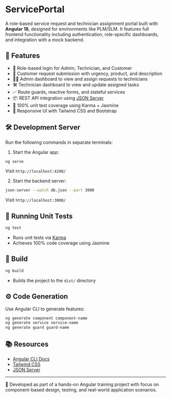 # ServicePortal

A role-based service request and technician assignment portal built with **Angular 18**, designed for environments like PLM/SLM. It features full frontend functionality including authentication, role-specific dashboards, and integration with a mock backend.

## 🚀 Features
- 🔐 Role-based login for Admin, Technician, and Customer
- 📝 Customer request submission with urgency, product, and description
- 🧑‍🔧 Admin dashboard to view and assign requests to technicians
- 🛠️ Technician dashboard to view and update assigned tasks
- ✅ Route guards, reactive forms, and stateful services
- 📦 REST API integration using [JSON Server](https://github.com/typicode/json-server)
- 🧪 100% unit test coverage using Karma + Jasmine
- 🎨 Responsive UI with Tailwind CSS and Bootstrap

## 🛠 Development Server
Run the following commands in separate terminals:

1. Start the Angular app:
```bash
ng serve
```
Visit `http://localhost:4200/`

2. Start the backend server:
```bash
json-server --watch db.json --port 3000
```
Visit `http://localhost:3000/`

## 🧪 Running Unit Tests
```bash
ng test
```
- Runs unit tests via [Karma](https://karma-runner.github.io)
- Achieves 100% code coverage using Jasmine

## 🧱 Build
```bash
ng build
```
- Builds the project to the `dist/` directory

## ⚙️ Code Generation
Use Angular CLI to generate features:
```bash
ng generate component component-name
ng generate service service-name
ng generate guard guard-name
```

## 📚 Resources
- [Angular CLI Docs](https://angular.dev/tools/cli)
- [Tailwind CSS](https://tailwindcss.com)
- [JSON Server](https://github.com/typicode/json-server)

---
📌 Developed as part of a hands-on Angular training project with focus on component-based design, testing, and real-world application scenarios.
